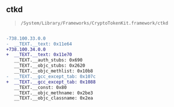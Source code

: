 ## ctkd

> `/System/Library/Frameworks/CryptoTokenKit.framework/ctkd`

```diff

-738.100.33.0.0
-  __TEXT.__text: 0x11e64
+738.100.34.0.0
+  __TEXT.__text: 0x11e70
   __TEXT.__auth_stubs: 0x690
   __TEXT.__objc_stubs: 0x2620
   __TEXT.__objc_methlist: 0x10b8
-  __TEXT.__gcc_except_tab: 0x107c
+  __TEXT.__gcc_except_tab: 0x1088
   __TEXT.__const: 0x80
   __TEXT.__objc_methname: 0x2be3
   __TEXT.__objc_classname: 0x2ea

```
